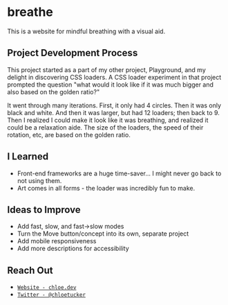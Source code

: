 # breathe
This is a website for mindful breathing with a visual aid.

## Project Development Process
This project started as a part of my other project, Playground, and my delight in discovering CSS loaders. A CSS loader experiment in that project prompted the question "what would it look like if it was much bigger and also based on the golden ratio?"

It went through many iterations. First, it only had 4 circles. Then it was only black and white. And then it was larger, but had 12 loaders; then back to 9. Then I realized I could make it look like it was breathing, and realized it could be a relaxation aide. The size of the loaders, the speed of their rotation, etc, are based on the golden ratio.

## I Learned
- Front-end frameworks are a huge time-saver... I might never go back to not using them.
- Art comes in all forms - the loader was incredibly fun to make.

## Ideas to Improve
- Add fast, slow, and fast->slow modes
- Turn the Move button/concept into its own, separate project
- Add mobile responsiveness
- Add more descriptions for accessibility

## Reach Out
- <a href="https://chloe.dev/" target="_blank">`Website - chloe.dev`</a>
- <a href="https://twitter.com/_chloetucker" target="_blank">`Twitter - @chloetucker`</a>
